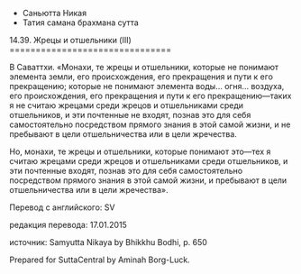 









* Саньютта Никая
* Татия самана брахмана сутта


14\.39\. Жрецы и отшельники \(III\)
\=\=\=\=\=\=\=\=\=\=\=\=\=\=\=\=\=\=\=\=\=\=\=\=\=\=\=\=\=\=\=



В Саваттхи\. «Монахи, те жрецы и отшельники, которые не понимают элемента земли, его происхождения, его прекращения и пути к его прекращению; которые не понимают элемента воды… огня… воздуха, его происхождения, его прекращения и пути к его прекращению—таких я не считаю жрецами среди жрецов и отшельниками среди отшельников, и эти почтенные не входят, познав это для себя самостоятельно посредством прямого знания в этой самой жизни, и не пребывают в цели отшельничества или в цели жречества\.


Но, монахи, те жрецы и отшельники, которые понимают это—тех я считаю жрецами среди жрецов и отшельниками среди отшельников, и эти почтенные входят, познав это для себя самостоятельно посредством прямого знания в этой самой жизни, и пребывают в цели отшельничества или в цели жречества»\.



Перевод с английского: SV


редакция перевода: 17\.01\.2015


источник: Samyutta Nikaya by Bhikkhu Bodhi, p\. 650


Prepared for SuttaCentral by Aminah Borg\-Luck\.







